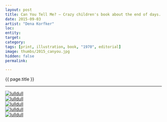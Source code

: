 ```yaml
---
layout: post
title: Can You Tell Me? – Crazy children's book about the end of days. 
date: 2015-09-03
artist: "Dena Korfker" 
loc: 
entity: 
target: 
category: 
tags: [print, illustration, book, "1970", editorial]
image: thumbs/2015_canyou.jpg
hidden: false
permalink:

---
```



<div class="highlight2">{{ page.title }}</div>

---


<div class="post_image">
	<a href="{{ site.baseurl }}/images/posts/2015_canyou/001.jpg" target="_blank">
	<img src="{{ site.baseurl }}/images/posts/2015_canyou/001.jpg" alt="lulldull"></a>
</div>

<div class="post_image">
	<a href="{{ site.baseurl }}/images/posts/2015_canyou/002.jpg" target="_blank">
	<img src="{{ site.baseurl }}/images/posts/2015_canyou/002.jpg" alt="lulldull"></a>
</div>

<div class="post_image">
	<a href="{{ site.baseurl }}/images/posts/2015_canyou/003.jpg" target="_blank">
	<img src="{{ site.baseurl }}/images/posts/2015_canyou/003.jpg" alt="lulldull"></a>
</div>

<div class="post_image">
	<a href="{{ site.baseurl }}/images/posts/2015_canyou/004.jpg" target="_blank">
	<img src="{{ site.baseurl }}/images/posts/2015_canyou/004.jpg" alt="lulldull"></a>
</div>

<div class="post_image">
	<a href="{{ site.baseurl }}/images/posts/2015_canyou/005.jpg" target="_blank">
	<img src="{{ site.baseurl }}/images/posts/2015_canyou/005.jpg" alt="lulldull"></a>
</div>





